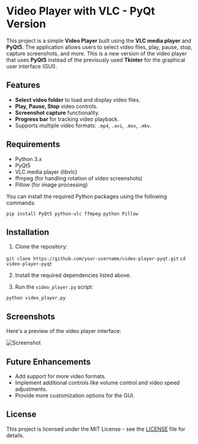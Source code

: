 # Video Player with VLC - PyQt Version

This project is a simple **Video Player** built using the **VLC media player** and **PyQt5**. The application allows users to select video files, play, pause, stop, capture screenshots, and more. This is a new version of the video player that uses **PyQt5** instead of the previously used **Tkinter** for the graphical user interface (GUI).

## Features

- **Select video folder** to load and display video files.
- **Play, Pause, Stop** video controls.
- **Screenshot capture** functionality.
- **Progress bar** for tracking video playback.
- Supports multiple video formats: `.mp4`, `.avi`, `.mov`, `.mkv`.

## Requirements

- Python 3.x
- PyQt5
- VLC media player (libvlc)
- ffmpeg (for handling rotation of video screenshots)
- Pillow (for image processing)

You can install the required Python packages using the following commands:

`pip install PyQt5 python-vlc ffmpeg-python Pillow`

## Installation

1. Clone the repository:

`git clone https://github.com/your-username/video-player-pyqt.git`
`cd video-player-pyqt`

2. Install the required dependencies listed above.

3. Run the `video_player.py` script:

`python video_player.py`

## Screenshots

Here's a preview of the video player interface:

![Screenshot](screenshot_qt.png)

## Future Enhancements

- Add support for more video formats.
- Implement additional controls like volume control and video speed adjustments.
- Provide more customization options for the GUI.

## License

This project is licensed under the MIT License - see the [LICENSE](LICENSE) file for details.
